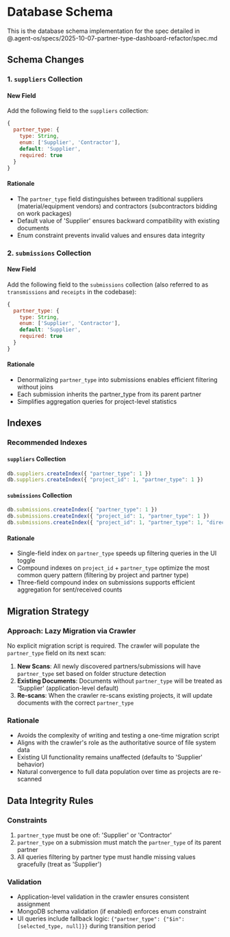 # Database Schema

This is the database schema implementation for the spec detailed in @.agent-os/specs/2025-10-07-partner-type-dashboard-refactor/spec.md

## Schema Changes

### 1. `suppliers` Collection

#### New Field
Add the following field to the `suppliers` collection:

```javascript
{
  partner_type: {
    type: String,
    enum: ['Supplier', 'Contractor'],
    default: 'Supplier',
    required: true
  }
}
```

#### Rationale
- The `partner_type` field distinguishes between traditional suppliers (material/equipment vendors) and contractors (subcontractors bidding on work packages)
- Default value of 'Supplier' ensures backward compatibility with existing documents
- Enum constraint prevents invalid values and ensures data integrity

### 2. `submissions` Collection

#### New Field
Add the following field to the `submissions` collection (also referred to as `transmissions` and `receipts` in the codebase):

```javascript
{
  partner_type: {
    type: String,
    enum: ['Supplier', 'Contractor'],
    default: 'Supplier',
    required: true
  }
}
```

#### Rationale
- Denormalizing `partner_type` into submissions enables efficient filtering without joins
- Each submission inherits the partner_type from its parent partner
- Simplifies aggregation queries for project-level statistics

## Indexes

### Recommended Indexes

#### `suppliers` Collection
```javascript
db.suppliers.createIndex({ "partner_type": 1 })
db.suppliers.createIndex({ "project_id": 1, "partner_type": 1 })
```

#### `submissions` Collection
```javascript
db.submissions.createIndex({ "partner_type": 1 })
db.submissions.createIndex({ "project_id": 1, "partner_type": 1 })
db.submissions.createIndex({ "project_id": 1, "partner_type": 1, "direction": 1 })
```

#### Rationale
- Single-field index on `partner_type` speeds up filtering queries in the UI toggle
- Compound indexes on `project_id` + `partner_type` optimize the most common query pattern (filtering by project and partner type)
- Three-field compound index on submissions supports efficient aggregation for sent/received counts

## Migration Strategy

### Approach: Lazy Migration via Crawler

No explicit migration script is required. The crawler will populate the `partner_type` field on its next scan:

1. **New Scans**: All newly discovered partners/submissions will have `partner_type` set based on folder structure detection
2. **Existing Documents**: Documents without `partner_type` will be treated as 'Supplier' (application-level default)
3. **Re-scans**: When the crawler re-scans existing projects, it will update documents with the correct `partner_type`

### Rationale
- Avoids the complexity of writing and testing a one-time migration script
- Aligns with the crawler's role as the authoritative source of file system data
- Existing UI functionality remains unaffected (defaults to 'Supplier' behavior)
- Natural convergence to full data population over time as projects are re-scanned

## Data Integrity Rules

### Constraints
1. `partner_type` must be one of: 'Supplier' or 'Contractor'
2. `partner_type` on a submission must match the `partner_type` of its parent partner
3. All queries filtering by partner type must handle missing values gracefully (treat as 'Supplier')

### Validation
- Application-level validation in the crawler ensures consistent assignment
- MongoDB schema validation (if enabled) enforces enum constraint
- UI queries include fallback logic: `{"partner_type": {"$in": [selected_type, null]}}` during transition period
